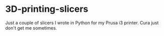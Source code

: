 # 3D-printing-slicers
Just a couple of slicers I wrote in Python for my Prusa i3 printer. Cura just don't get me sometimes.
